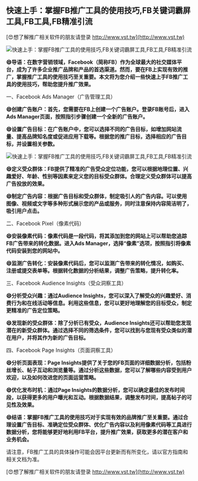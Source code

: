 ## **快速上手：掌握FB推广工具的使用技巧,FB关键词霸屏工具,FB工具,FB精准引流**

[😍想了解推广相关软件的朋友请登录 http://www.vst.tw](http://www.vst.tw)

 <center><img src="https://vst.tw/MP4/tuiguang/png/5.png" alt="快速上手：掌握FB推广工具的使用技巧,FB关键词霸屏工具,FB工具,FB精准引流"></center>

**😄导语：在数字营销领域，Facebook（简称FB）作为全球最大的社交媒体平台，成为了许多企业推广品牌和产品的首选渠道。然而，要在FB上实现有效的推广，掌握推广工具的使用技巧至关重要。本文将为您介绍一些快速上手FB推广工具的使用技巧，帮助您提升推广效果。**

一、Facebook Ads Manager（广告管理工具）

**😄创建广告账户：首先，您需要在FB上创建一个广告账户。登录FB账号后，进入Ads Manager页面，按照指引步骤创建一个全新的广告账户。**

**😄设置广告目标：在广告账户中，您可以选择不同的广告目标，如增加网站流量、提高品牌知名度或促进应用下载等。根据您的推广目标，选择相应的广告目标，并设置相关参数。**

 <center><img src="https://vst.tw/MP4/tuiguang/png/1.png" alt="快速上手：掌握FB推广工具的使用技巧,FB关键词霸屏工具,FB工具,FB精准引流"></center>

**😄定义受众群体：FB提供了精准的广告受众定位功能，您可以根据地理位置、兴趣爱好、年龄、性别等因素来定义您的目标受众群体。合理定义受众群体可以提高广告投放的效果。**

**😄制定广告内容：根据广告目标和受众群体，制定吸引人的广告内容。可以使用图像、视频或文字等多种形式展示您的产品或服务，同时注意保持内容简洁明了，吸引用户点击。**

二、Facebook Pixel（像素代码）

**😄安装像素代码：像素代码是一段代码，将其添加到您的网站上可以帮助您追踪FB广告带来的转化数据。进入Ads Manager，选择“像素”选项，按照指引将像素代码安装到您的网站中。**

**😄监测广告转化：安装像素代码后，您可以监测广告带来的转化情况，如购买、注册或提交表单等。根据转化数据的分析结果，调整广告策略，提升转化率。**

三、Facebook Audience Insights（受众洞察工具）

**😄分析受众兴趣：通过Audience Insights，您可以深入了解受众的兴趣爱好、消费行为和在线活动等信息。利用这些信息，您可以更好地理解您的目标受众，制定更精准的广告定位策略。**

**😄发现新的受众群体：除了分析已有受众，Audience Insights还可以帮助您发现潜在的新受众群体。通过选择不同的筛选条件，您可以找到与您现有受众类似的潜在用户，并将其作为新的广告目标。**

四、Facebook Page Insights（页面洞察工具）

**😄分析页面表现：Page Insights提供了关于您的FB页面的详细数据分析，包括粉丝增长、帖子互动和浏览量等。通过分析这些数据，您可以了解哪些内容受到用户欢迎，以及如何改进您的页面运营策略。**

**😄优化发布时机：通过Page Insights的数据分析，您可以确定最佳的发布时间段，以获得更多的用户曝光和互动。根据数据结果，调整发布时间，提高帖子的可见性及效果。**

**😄结语：掌握FB推广工具的使用技巧对于实现有效的品牌推广至关重要。通过合理设置广告目标、准确定位受众群体、优化广告内容以及利用像素代码等工具进行数据分析，您将能够更好地利用FB平台，提升推广效果，获取更多的潜在客户和业务机会。**

请注意，FB推广工具的具体操作可能会因平台更新而有所变化，请以官方指南和相关文档为准。

[😍想了解推广相关软件的朋友请登录 http://www.vst.tw](http://www.vst.tw)



